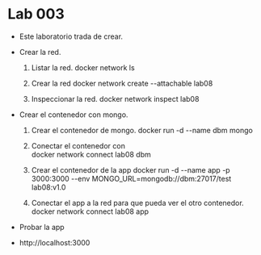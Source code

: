 # Lab 003
    
* Este laboratorio trada de crear.
* Crear la red.
    1. Listar la red.
        docker network ls

    2. Crear la red
        docker network create --attachable lab08  

    3. Inspeccionar la red.
        docker network inspect lab08

* Crear el contenedor con mongo.
    1. Crear el contenedor de mongo.
        docker run -d --name dbm mongo
        
    2. Conectar el contenedor con  
        docker network connect lab08 dbm
    
    3. Crear el contenedor de la app
        docker run -d --name app -p 3000:3000 --env MONGO_URL=mongodb://dbm:27017/test lab08:v1.0

    4. Conectar el app a la red para que pueda ver el otro contenedor.
        docker network connect lab08 app

* Probar la app
* http://localhost:3000

    
    
    
    
    

